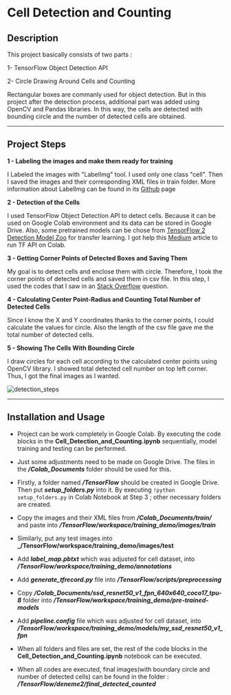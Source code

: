 # Cell Detection and Counting
## Description

This project basically consists of two parts : 

1- TensorFlow Object Detection API 

2-  Circle Drawing Around Cells and Counting

Rectangular boxes are commanly used for object detection. But in this project after the detection process, additional part was added using OpenCV and Pandas libraries. In this way, the cells are detected with bounding circle and the number of detected cells are obtained.

---

## Project Steps

**1 - Labeling the images and make them ready for training**

I Labeled the images with "LabelImg" tool. I used only one class "cell". Then I saved the images and their corresponding XML files in train folder. More information about LabelImg can be found in its [Github](https://github.com/tzutalin/labelImg) page

**2 - Detection of the Cells**

I used TensorFlow Object Detection API to detect cells. Because it can be used on Google Colab environment and its data can be stored in Google Drive.
Also, some pretrained models can be chose from [TensorFlow 2 Detection Model Zoo](https://github.com/tensorflow/models/blob/master/research/object_detection/g3doc/tf2_detection_zoo.md) for transfer learning.
I got help this [Medium](https://medium.com/swlh/tensorflow-2-object-detection-api-with-google-colab-b2af171e81cc) article to run TF API on Colab.

**3 - Getting Corner Points of Detected Boxes and Saving Them**

My goal is to detect cells and enclose them with circle. Therefore, I took the corner points of detected cells and saved them in csv file. In this step, I used the codes that I saw in an [Stack Overflow](https://stackoverflow.com/questions/48915003/get-the-bounding-box-coordinates-in-the-tensorflow-object-detection-api-tutorial) question.

**4 - Calculating Center Point-Radius and Counting Total Number of Detected Cells**

Since I know the X and Y coordinates thanks to the corner points, I could calculate the values for circle. Also the length of the csv file gave me the total number of detected cells.

**5 - Showing The Cells With Bounding Circle**

I draw circles for each cell according to the calculated center points using OpenCV library. I showed total detected cell number on top left corner. Thus, I got the final images as I wanted.

![detection_steps](https://user-images.githubusercontent.com/74496005/149877595-31feeeda-8966-441a-804a-40d081513a14.jpg)

---

##  Installation and Usage

* Project can be work completely in Google Colab. By executing the code blocks in the **Cell_Detection_and_Counting.ipynb** sequentially, model training and testing can be performed.
* Just some adjustments need to be made on Google Drive. The files in the **_/Colab_Documents_** folder should be used for this.

* Firstly, a folder named **_/TensorFlow_** should be created in Google Drive. Then put **_setup_folders.py_** into it. By executing `!python setup_folders.py` in Colab Notebook at Step 3 ; other necessary folders are created.

* Copy the images and their XML files from **_/Colab_Documents/train/_** and paste into **_/TensorFlow/workspace/training_demo/images/train_**

* Similarly, put any test images into **_/TensorFlow/workspace/training_demo/images/test**

* Add **_label_map.pbtxt_** which was adjusted for cell dataset, into  **_/TensorFlow/workspace/training_demo/annotations_**

* Add **_generate_tfrecord.py_** file into **_/TensorFlow/scripts/preprocessing_**

* Copy **_/Colab_Documents/ssd_resnet50_v1_fpn_640x640_coco17_tpu-8_** folder into **_/TensorFlow/workspace/training_demo/pre-trained-models_**

* Add **_pipeline.config_** file which was adjusted for cell dataset, into **_/TensorFlow/workspace/training_demo/models/my_ssd_resnet50_v1_fpn_**


* When all folders and files are set, the rest of the code blocks in the **Cell_Detection_and_Counting.ipynb** notebook can be executed.


* When all codes are executed, final images(with boundary circle and number of detected cells) can be found in the folder : 
**_/TensorFlow/deneme2/final_detected_counted_**
